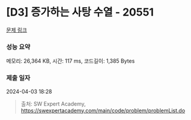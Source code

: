 # [D3] 증가하는 사탕 수열 - 20551 

[문제 링크](https://swexpertacademy.com/main/code/problem/problemDetail.do?contestProbId=AY4XhKTKU0IDFARM) 

### 성능 요약

메모리: 26,364 KB, 시간: 117 ms, 코드길이: 1,385 Bytes

### 제출 일자

2024-04-03 18:28



> 출처: SW Expert Academy, https://swexpertacademy.com/main/code/problem/problemList.do